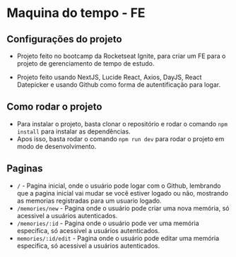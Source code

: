 # Maquina do tempo - FE

## Configurações do projeto

- Projeto feito no bootcamp da Rocketseat Ignite, para criar um FE para o projeto de gerenciamento de tempo de estudo.

- Projeto feito usando NextJS, Lucide React, Axios, DayJS, React Datepicker e usando Github como forma de autentificação para logar.

## Como rodar o projeto

- Para instalar o projeto, basta clonar o repositório e rodar o comando `npm install` para instalar as dependências.
- Apos isso, basta rodar o comando `npm run dev` para rodar o projeto em modo de desenvolvimento.

## Paginas

- `/` - Pagina inicial, onde o usuário pode logar com o Github, lembrando que a pagina inicial vai mudar se você estiver logado ou não, mostrando as memorias registradas para um usuario logado.
- `/memories/new` - Pagina onde o usuário pode criar uma nova memória, só acessivel a usuários autenticados.
- `/memories/:id` - Pagina onde o usuário pode ver uma memória especifica, só acessivel a usuários autenticados.
- `memories/:id/edit` - Pagina onde o usuário pode editar uma memória especifica, só acessivel a usuários autenticados.
